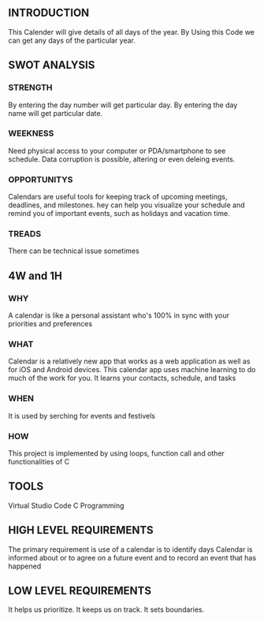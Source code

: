 ## INTRODUCTION


This Calender will give details of all days of the year.
By Using this Code we can get any days of the particular year.

## SWOT ANALYSIS

### STRENGTH


By entering the day number will get particular day.
By entering the day name will get particular date.


### WEEKNESS


Need physical access to your computer or PDA/smartphone to see schedule.
Data corruption is possible, altering or even deleing events.


### OPPORTUNITYS


Calendars are useful tools for keeping track of upcoming meetings, deadlines, and milestones.
hey can help you visualize your schedule and remind you of important events, such as holidays and vacation time.


### TREADS


There can be technical issue sometimes



## 4W and 1H


### WHY


A calendar is like a personal assistant who's 100% in sync with your priorities and preferences


### WHAT


Calendar is a relatively new app that works as a web application as well as for iOS and Android devices. 
This calendar app uses machine learning to do much of the work for you. It learns your contacts, schedule, and tasks


### WHEN


It is used by serching for events and festivels


### HOW

This project is implemented by using loops, function call and other functionalities of C


## TOOLS

Virtual Studio Code
C Programming


## HIGH LEVEL REQUIREMENTS


The primary requirement is use of a calendar is to identify days
Calendar is informed about or to agree on a future event and to record an event that has happened

## LOW LEVEL REQUIREMENTS

It helps us prioritize. 
It keeps us on track.
It sets boundaries.
